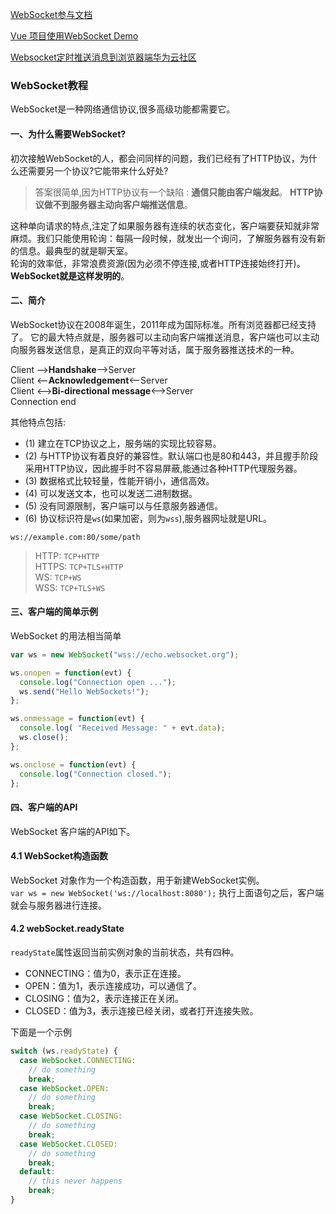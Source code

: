[WebSocket参与文档](http://www.ruanyifeng.com/blog/2017/05/websocket.html)   

[Vue 项目使用WebSocket Demo](https://www.jianshu.com/p/9d8b2e42328c)  

[Websocket定时推送消息到浏览器端华为云社区](https://www.huaweicloud.com/articles/42a2a28f1d3a227550a277243cd53df8.html)   

### WebSocket教程
WebSocket是一种网络通信协议,很多高级功能都需要它。
#### 一、为什么需要WebSocket?    
初次接触WebSocket的人，都会问同样的问题，我们已经有了HTTP协议，为什么还需要另一个协议?它能带来什么好处?   
> 答案很简单,因为HTTP协议有一个缺陷 : **通信只能由客户端发起**。
**HTTP协议做不到服务器主动向客户端推送信息**。

这种单向请求的特点,注定了如果服务器有连续的状态变化，客户端要获知就非常麻烦。我们只能使用轮询：每隔一段时候，就发出一个询问，了解服务器有没有新的信息。最典型的就是聊天室。  
轮询的效率低，非常浪费资源(因为必须不停连接,或者HTTP连接始终打开)。  
**WebSocket就是这样发明的**。
#### 二、简介
WebSocket协议在2008年诞生，2011年成为国际标准。所有浏览器都已经支持了。
它的最大特点就是，服务器可以主动向客户端推送消息，客户端也可以主动向服务器发送信息，是真正的双向平等对话，属于服务器推送技术的一种。

Client ——>**Handshake**——>Server  
Client <——**Acknowledgement**<——Server  
Client <——>**Bi-directional message**<——>Server   
Connection end

其他特点包括:  
+ (1) 建立在TCP协议之上，服务端的实现比较容易。
+ (2) 与HTTP协议有着良好的兼容性。默认端口也是80和443，并且握手阶段采用HTTP协议，因此握手时不容易屏蔽,能通过各种HTTP代理服务器。
+ (3) 数据格式比较轻量，性能开销小，通信高效。
+ (4) 可以发送文本，也可以发送二进制数据。
+ (5) 没有同源限制，客户端可以与任意服务器通信。
+ (6) 协议标识符是`ws`(如果加密，则为`wss`),服务器网址就是URL。

`ws://example.com:80/some/path`

> HTTP: `TCP+HTTP`  
HTTPS: `TCP+TLS+HTTP`  
WS: `TCP+WS`  
WSS: `TCP+TLS+WS`   

#### 三、客户端的简单示例  
WebSocket 的用法相当简单
```javascript
var ws = new WebSocket("wss://echo.websocket.org");

ws.onopen = function(evt) { 
  console.log("Connection open ..."); 
  ws.send("Hello WebSockets!");
};

ws.onmessage = function(evt) {
  console.log( "Received Message: " + evt.data);
  ws.close();
};

ws.onclose = function(evt) {
  console.log("Connection closed.");
};      
``` 
#### 四、客户端的API
WebSocket 客户端的API如下。
#### 4.1 WebSocket构造函数
WebSocket 对象作为一个构造函数，用于新建WebSocket实例。  
`var ws = new WebSocket('ws://localhost:8080');`
执行上面语句之后，客户端就会与服务器进行连接。
#### 4.2 webSocket.readyState
`readyState`属性返回当前实例对象的当前状态，共有四种。
+ CONNECTING：值为0，表示正在连接。
+ OPEN：值为1，表示连接成功，可以通信了。
+ CLOSING：值为2，表示连接正在关闭。
+ CLOSED：值为3，表示连接已经关闭，或者打开连接失败。

下面是一个示例
```javascript
switch (ws.readyState) {
  case WebSocket.CONNECTING:
    // do something
    break;
  case WebSocket.OPEN:
    // do something
    break;
  case WebSocket.CLOSING:
    // do something
    break;
  case WebSocket.CLOSED:
    // do something
    break;
  default:
    // this never happens
    break;
}
```


